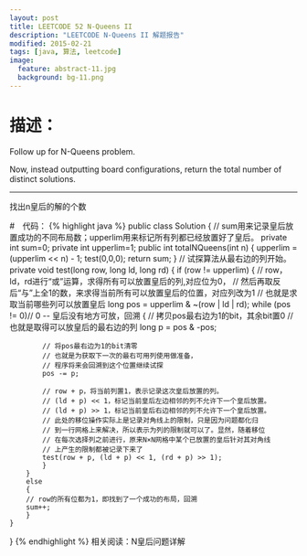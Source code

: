 ```yaml
---
layout: post
title: LEETCODE 52 N-Queens II
description: "LEETCODE N-Queens II 解题报告"
modified: 2015-02-21
tags: [java, 算法, leetcode]
image:
  feature: abstract-11.jpg
  background: bg-11.png
---
```


# 描述：
Follow up for N-Queens problem.

Now, instead outputting board configurations, return the total number of distinct solutions.

<!--more-->

---

找出n皇后的解的个数

#　代码：
{% highlight java %}
public class Solution {
    // sum用来记录皇后放置成功的不同布局数；upperlim用来标记所有列都已经放置好了皇后。
    private int sum=0;
    private int upperlim=1;
    public int totalNQueens(int n) {
        upperlim = (upperlim << n) - 1;
        test(0,0,0);
        return sum;
    }
    // 试探算法从最右边的列开始。
    private void test(long row, long ld, long rd)
    {
        if (row != upperlim)
        {
        // row，ld，rd进行“或”运算，求得所有可以放置皇后的列,对应位为0，
        // 然后再取反后“与”上全1的数，来求得当前所有可以放置皇后的位置，对应列改为1
        // 也就是求取当前哪些列可以放置皇后
        long pos = upperlim & ~(row | ld | rd);
        while (pos != 0)// 0 -- 皇后没有地方可放，回溯
        {
            // 拷贝pos最右边为1的bit，其余bit置0
            // 也就是取得可以放皇后的最右边的列
            long p = pos & -pos;

            // 将pos最右边为1的bit清零
            // 也就是为获取下一次的最右可用列使用做准备，
            // 程序将来会回溯到这个位置继续试探
            pos -= p;

            // row + p，将当前列置1，表示记录这次皇后放置的列。
            // (ld + p) << 1，标记当前皇后左边相邻的列不允许下一个皇后放置。
            // (ld + p) >> 1，标记当前皇后右边相邻的列不允许下一个皇后放置。
            // 此处的移位操作实际上是记录对角线上的限制，只是因为问题都化归
            // 到一行网格上来解决，所以表示为列的限制就可以了。显然，随着移位
            // 在每次选择列之前进行，原来N×N网格中某个已放置的皇后针对其对角线
            // 上产生的限制都被记录下来了
            test(row + p, (ld + p) << 1, (rd + p) >> 1);
            }
        }
        else
        {
        // row的所有位都为1，即找到了一个成功的布局，回溯
        sum++;
        }
    }
}
{% endhighlight %}
相关阅读：N皇后问题详解
